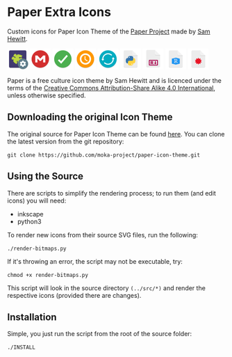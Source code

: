 # Paper Extra Icons

Custom icons for Paper Icon Theme of the [Paper Project](https://snwh.org/paper) made by [Sam Hewitt](http://snwh.org/).

![](Paper/48x48/apps/vineyard.png)
![](Paper/48x48/apps/mega.png)
![](Paper/48x48/emblems/mega-synced.png)
![](Paper/48x48/emblems/mega-pending.png)
![](Paper/48x48/emblems/mega-syncing.png)
![](Paper/48x48/mimetypes/text-x-python3.png)
![](Paper/48x48/mimetypes/text-x-r-markdown.png)
![](Paper/48x48/mimetypes/application-x-r-project.png)
![](Paper/48x48/mimetypes/application-mathematica.png)

Paper is a free culture icon theme by Sam Hewitt and is licenced under the terms of the [Creative Commons Attribution-Share Alike 4.0 International](https://creativecommons.org/licenses/by-sa/4.0/), unless otherwise specified.

## Downloading the original Icon Theme

The original source for Paper Icon Theme can be found [here](https://github.com/snwh/paper-icon-theme). You can clone the latest version from the git repository:

	git clone https://github.com/moka-project/paper-icon-theme.git

## Using the Source

There are scripts to simplify the rendering process; to run them (and edit icons) you will need:

 * inkscape
 * python3

To render new icons from their source SVG files, run the following:

	./render-bitmaps.py

If it's throwing an error, the script may not be executable, try:

	chmod +x render-bitmaps.py

This script will look in the source directory `(../src/*)` and render the respective icons (provided there are changes).

## Installation

Simple, you just run the script from the root of the source folder:
```bash
./INSTALL
